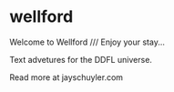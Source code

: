 # wellford

Welcome to Wellford /// Enjoy your stay...

Text advetures for the DDFL universe.

Read more at jayschuyler.com

